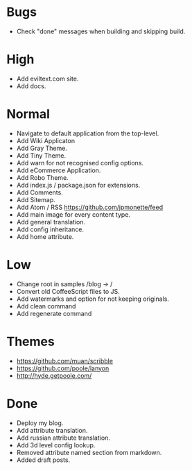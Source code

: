 # Bugs

- Check "done" messages when building and skipping build.

# High

- Add eviltext.com site.
- Add docs.

# Normal

- Navigate to default application from the top-level.
- Add Wiki Applicaton
- Add Gray Theme.
- Add Tiny Theme.
- Add warn for not recognised config options.
- Add eCommerce Application.
- Add Robo Theme.
- Add index.js / package.json for extensions.
- Add Comments.
- Add Sitemap.
- Add Atom / RSS https://github.com/jpmonette/feed
- Add main image for every content type.
- Add general translation.
- Add config inheritance.
- Add home attribute.

# Low

- Change root in samples /blog -> /
- Convert old CoffeeScript files to JS.
- Add watermarks and option for not keeping originals.
- Add clean command
- Add regenerate command

# Themes

- https://github.com/muan/scribble
- https://github.com/poole/lanyon
- http://hyde.getpoole.com/

# Done

- Deploy my blog.
- Add attribute translation.
- Add russian attribute translation.
- Add 3d level config lookup.
- Removed attribute named section from markdown.
- Added draft posts.